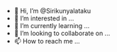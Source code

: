 - 👋 Hi, I’m @Sirikunyalataku
- 👀 I’m interested in ...
- 🌱 I’m currently learning ...
- 💞️ I’m looking to collaborate on ...
- 📫 How to reach me ...

<!---
Sirikunyalataku/Sirikunyalataku is a ✨ special ✨ repository because its `README.md` (this file) appears on your GitHub profile.
You can click the Preview link to take a look at your changes.
--->
